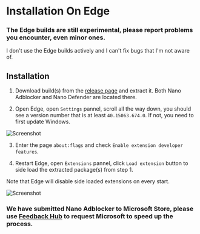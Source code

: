 # Installation On Edge

### The Edge builds are still experimental, please report problems you encounter, even minor ones. 

I don't use the Edge builds actively and I can't fix bugs that I'm not aware of. 

## Installation

1. Download build(s) from the [release page](https://github.com/NanoAdblocker/NanoCore/releases) and extract it. Both Nano Adblocker 
and Nano Defender are located there. 

2. Open Edge, open `Settings` pannel, scroll all the way down, you should see a version number that is at least `40.15063.674.0`. 
If not, you need to first update Windows. 

![Screenshot](https://i.imgur.com/GZritjm.png)

3. Enter the page `about:flags` and check `Enable extension developer features`. 

4. Restart Edge, open `Extensions` pannel, click `Load extension` button to side load the extracted package(s) from step 1. 

Note that Edge will disable side loaded extensions on every start. 

![Screenshot](https://i.imgur.com/rkVyCX4.png)

### We have submitted Nano Adblocker to Microsoft Store, please use [Feedback Hub](https://developer.microsoft.com/en-us/microsoft-edge/extensions/requests/) to request Microsoft to speed up the process. 
